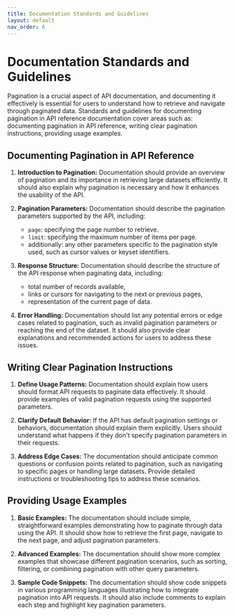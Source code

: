 ```yaml
---
title: Documentation Standards and Guidelines
layout: default
nav_order: 6
---
```


# Documentation Standards and Guidelines

Pagination is a crucial aspect of API documentation, and documenting it effectively is essential for users to understand how to retrieve and navigate through paginated data. Standards and guidelines for documenting pagination in API reference documentation cover areas such as:
   documenting pagination in API reference,
   writing clear pagination instructions,
   providing usage examples.

## Documenting Pagination in API Reference

1. **Introduction to Pagination:** Documentation should provide an overview of pagination and its importance in retrieving large datasets efficiently. It should also explain why pagination is necessary and how it enhances the usability of the API.

2. **Pagination Parameters:** Documentation should describe the pagination parameters supported by the API, including:
   - `page`: specifying the page number to retrieve.
   - `limit`: specifying the maximum number of items per page.
   - additionally: any other parameters specific to the pagination style used, such as cursor values or keyset identifiers.

3. **Response Structure:** Documentation should describe the structure of the API response when paginating data, including:
   - total number of records available,
   - links or cursors for navigating to the next or previous pages,
   - representation of the current page of data.

4. **Error Handling:** Documentation should list any potential errors or edge cases related to pagination, such as invalid pagination parameters or reaching the end of the dataset. It should also provide clear explanations and recommended actions for users to address these issues.

## Writing Clear Pagination Instructions

1. **Define Usage Patterns:** Documentation should explain how users should format API requests to paginate data effectively. It should provide examples of valid pagination requests using the supported parameters.

2. **Clarify Default Behavior:** If the API has default pagination settings or behaviors, documentation should explain them explicitly. Users should understand what happens if they don't specify pagination parameters in their requests.

3. **Address Edge Cases:** The documentation should anticipate common questions or confusion points related to pagination, such as navigating to specific pages or handling large datasets. Provide detailed instructions or troubleshooting tips to address these scenarios.

## Providing Usage Examples

1. **Basic Examples:** The documentation should include simple, straightforward examples demonstrating how to paginate through data using the API. It should show how to retrieve the first page, navigate to the next page, and adjust pagination parameters.

2. **Advanced Examples:** The documentation should show more complex examples that showcase different pagination scenarios, such as sorting, filtering, or combining pagination with other query parameters.

3. **Sample Code Snippets:** The documentation should show code snippets in various programming languages illustrating how to integrate pagination into API requests. It should also include comments to explain each step and highlight key pagination parameters.
